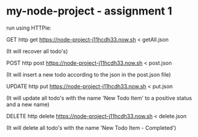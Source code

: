 # my-node-project - assignment 1

run using HTTPie:


GET
http get https://node-project-j11hcdh33.now.sh < getAll.json

(It will recover all todo's)


POST
http post https://node-project-j11hcdh33.now.sh < post.json

(It will insert a new todo according to the json in the post.json file)


UPDATE
http put https://node-project-j11hcdh33.now.sh < put.json

(It will update all todo's with the name 'New Todo Item' to a positive status and a new name)


DELETE
http delete https://node-project-j11hcdh33.now.sh < delete.json

(It will delete all todo's with the name 'New Todo Item - Completed')
